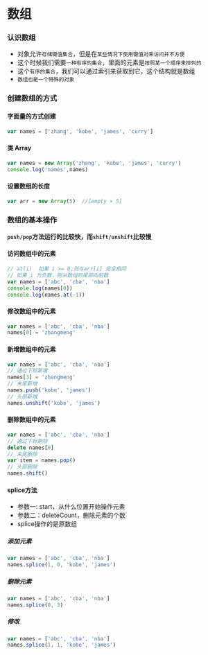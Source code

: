 #  数组

### 认识数组
- 对象允许`存储键值集合`，但是在`某些情况下使用键值对来访问并不方便`
- 这个时候我们需要`一种有序的集合`，里面的元素是`按照某一个顺序来排列的`
- 这个`有序的集合`，我们可以通过索引来获取到它，这个结构就是数组
- `数组也是一个特殊的对象`
### 创建数组的方式

#### 字面量的方式创建
```js
var names = ['zhang', 'kobe', 'james', 'curry']
```

#### 类 Array
```js
var names = new Array('zhang', 'kobe', 'james', 'curry')
console.log('names',names)
```

#### 设置数组的长度
```js
var arr = new Array(5)  //[empty × 5]
```

### 数组的基本操作
**``push/pop``方法运行的比较快，而``shift/unshift``比较慢**
#### 访问数组中的元素

```js
// at(i)  如果 i >= 0,则与arr[i] 完全相同
// 如果 i 为负数，则从数组的尾部向前数 
var names = ['abc', 'cba', 'nba']
console.log(names[0])
console.log(names.at(-1))
```
#### 修改数组中的元素

```js
var names = ['abc', 'cba', 'nba']
names[0] = 'zhangmeng'
```

#### 新增数组中的元素
```js
var names = ['abc', 'cba', 'nba']
// 通过下标新增
names[3] = 'zhangmeng'
// 末尾新增
names.push('kobe', 'james')
// 头部新增
names.unshift('kobe', 'james')
```

#### 删除数组中的元素

```js
var names = ['abc', 'cba', 'nba']
// 通过下标删除
delete names[0]
// 末尾删除
var item = names.pop()   
// 头部删除
names.shift()
```

#### splice方法
-  参数一: start，从什么位置开始操作元素
-  参数二：deleteCount，删除元素的个数
- splice操作的是原数组
##### 添加元素
```js
var names = ['abc', 'cba', 'nba']
names.splice(1, 0, 'kobe', 'james')
``` 

##### 删除元素
```js
var names = ['abc', 'cba', 'nba']
names.splice(0, 3)
```

##### 修改
```js
var names = ['abc', 'cba', 'nba']
names.splice(1, 1, 'kobe', 'james')
```